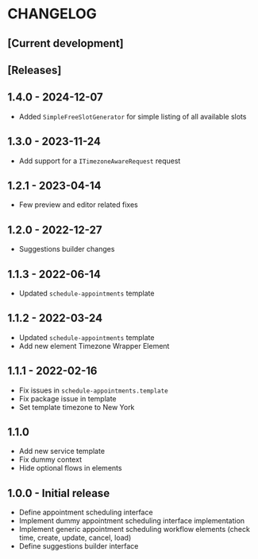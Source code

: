 # CHANGELOG

## [Current development]

## [Releases]

## 1.4.0 - 2024-12-07

* Added `SimpleFreeSlotGenerator` for simple listing of all available slots

## 1.3.0 - 2023-11-24

* Add support for a `ITimezoneAwareRequest` request

## 1.2.1 - 2023-04-14

* Few preview and editor related fixes

## 1.2.0 - 2022-12-27

* Suggestions builder changes

## 1.1.3 - 2022-06-14

* Updated `schedule-appointments` template

## 1.1.2 - 2022-03-24

* Updated `schedule-appointments` template
* Add new element Timezone Wrapper Element 

## 1.1.1 - 2022-02-16

* Fix issues in `schedule-appointments.template`
* Fix package issue in template
* Set template timezone to New York

## 1.1.0

* Add new service template
* Fix dummy context
* Hide optional flows in elements

## 1.0.0 - Initial release

* Define appointment scheduling interface
* Implement dummy appointment scheduling interface implementation
* Implement generic appointment scheduling workflow elements (check time, create, update, cancel, load)
* Define suggestions builder interface

